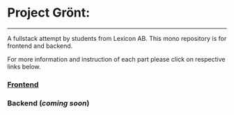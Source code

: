 
# Project Grönt:

-------------------------------------------------------------------------------


A fullstack attempt by students from Lexicon AB. This mono repository is for frontend and backend.  
  
For more information and instruction of each part please click on respective links below.  

### [Frontend](https://github.com/prometeh/gront-website-project/tree/main/frontend )  

### Backend (*coming soon*)  

